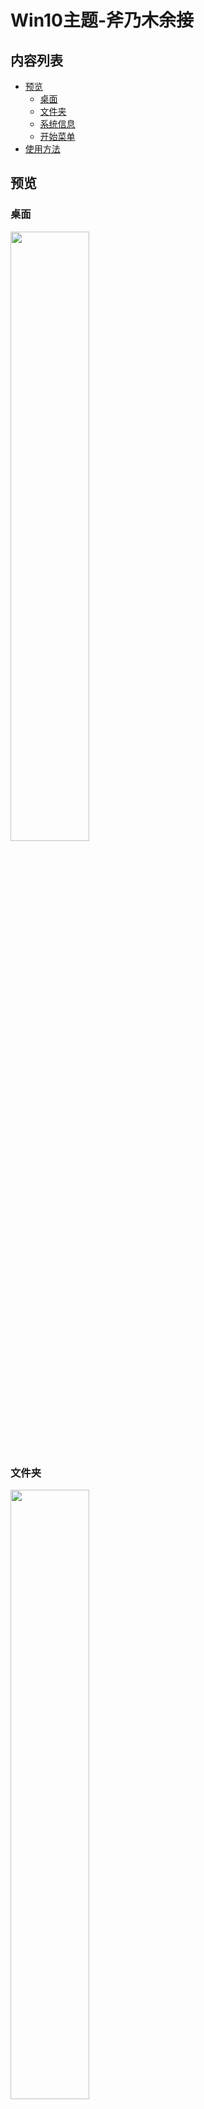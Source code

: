 # Win10主题-斧乃木余接

## 内容列表
* [预览](#预览)
	* [桌面](#桌面)
	* [文件夹](#文件夹)
	* [系统信息](#系统信息)
	* [开始菜单](#开始菜单)
* [使用方法](#使用方法)

## 预览

### 桌面

<div align="left">
	<img src="https://github.com/xjhqre/windows10_theme/blob/master/pictures/1.png" width="50%">
</div>

### 文件夹

<div align="left">
	<img src="https://github.com/xjhqre/windows10_theme/blob/master/pictures/2.png" width="50%">
</div>

### 系统信息

<div align="left">
	<img src="https://github.com/xjhqre/windows10_theme/blob/master/pictures/3.png" width="50%">
</div>

### 开始菜单

<div align="left">
	<img src="https://github.com/xjhqre/windows10_theme/blob/master/pictures/4.png" width="50%">
</div>



## 使用方法

将压缩包中的文件解压到 C:\Windows\Resources 目录下，然后在桌面右键 -> 个性化 -> 主题点击使用即可

开始菜单使用startlsback修改

具体的win10主题破解请参考[致美化](https://zhutix.com/)网站

